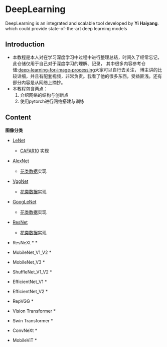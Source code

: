 # DeepLearning

DeepLearning is an integrated and scalable tool developed by **Yi Haiyang**. 
which could provide state-of-the-art deep learning models

## Introduction

* 本教程是本人对在学习深度学习中过程中进行整理总结，时间久了经常忘记，此仓储仅用于自己对于深度学习的理解、记录，
其中很多内容参考仓储:[deep-learning-for-image-processing](https://github.com/WZMIAOMIAO/deep-learning-for-image-processing)大家可以自行去关注，
博主讲的比较详细，并且有配套视频，非常负责。我看了他的很多东西，受益匪浅。还有部分内容是从网络上摘抄。
* 本教程包含两点：
    1. 介绍网络的结构与创新点
    2. 使用pytorch进行网络搭建与训练

## Content

**图像分类**
  * [LeNet](./pytorch_classification/NetFactory/LeNet.py)
    * [CAFAR10](https://www.cs.toronto.edu/~kriz/cifar-10-python.tar.gz) 实现 

  * [AlexNet](./pytorch_classification/NetFactory/AlexNet.py)
    * [花类数据](http://download.tensorflow.org/example_images/flower_photos.tgz)实现


  * [VggNet](./pytorch_classification/NetFactory/Vgg.py)
    * [花类数据](http://download.tensorflow.org/example_images/flower_photos.tgz)实现


  * [GoogLeNet](./pytorch_classification/NetFactory/GoogleNet.py)
    * [花类数据](http://download.tensorflow.org/example_images/flower_photos.tgz)实现


  * [ResNet](./pytorch_classification/NetFactory/Resnet.py)
    * [花类数据](http://download.tensorflow.org/example_images/flower_photos.tgz)实现  


  * ResNeXt
    * 
    * 

  * MobileNet_V1_V2
    * 


  * MobileNet_V3
    * 


  * ShuffleNet_V1_V2
    * 


  * EfficientNet_V1
    * 


  * EfficientNet_V2
    * 

  
  * RepVGG
    * 

  * Vision Transformer
    * 


  * Swin Transformer
    * 


  * ConvNeXt
    * 


  * MobileViT
    * 
